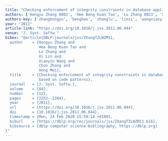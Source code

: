 ```yaml
---
title: "Checking enforcement of integrity constraints in database applications based on code patterns"
authors: ['Hongyu Zhang 0002', 'Hee Beng Kuan Tan', 'Lu Zhang 0023', 'Xi Lin', 'Xiaoyin Wang', 'Chun Zhang', 'Hong Mei']
authors-key: ['zhanghongyu', 'benghee', 'zhanglu', 'linxi', 'wangxiaoyin', 'zhangchun', 'meihong']
year: "2011"
article-link: "https://doi.org/10.1016/j.jss.2011.06.044"
venue: "J. Syst. Softw."
bibex: "@article{DBLP:journals/jss/ZhangTZLWZM11,
  author    = {Hongyu Zhang and
               Hee Beng Kuan Tan and
               Lu Zhang and
               Xi Lin and
               Xiaoyin Wang and
               Chun Zhang and
               Hong Mei},
  title     = {Checking enforcement of integrity constraints in database applications
               based on code patterns},
  journal   = {J. Syst. Softw.},
  volume    = {84},
  number    = {12},
  pages     = {2253--2264},
  year      = {2011},
  url       = {https://doi.org/10.1016/j.jss.2011.06.044},
  doi       = {10.1016/j.jss.2011.06.044},
  timestamp = {Mon, 24 Feb 2020 15:59:14 +0100},
  biburl    = {https://dblp.org/rec/journals/jss/ZhangTZLWZM11.bib},
  bibsource = {dblp computer science bibliography, https://dblp.org}
}"
---
```

